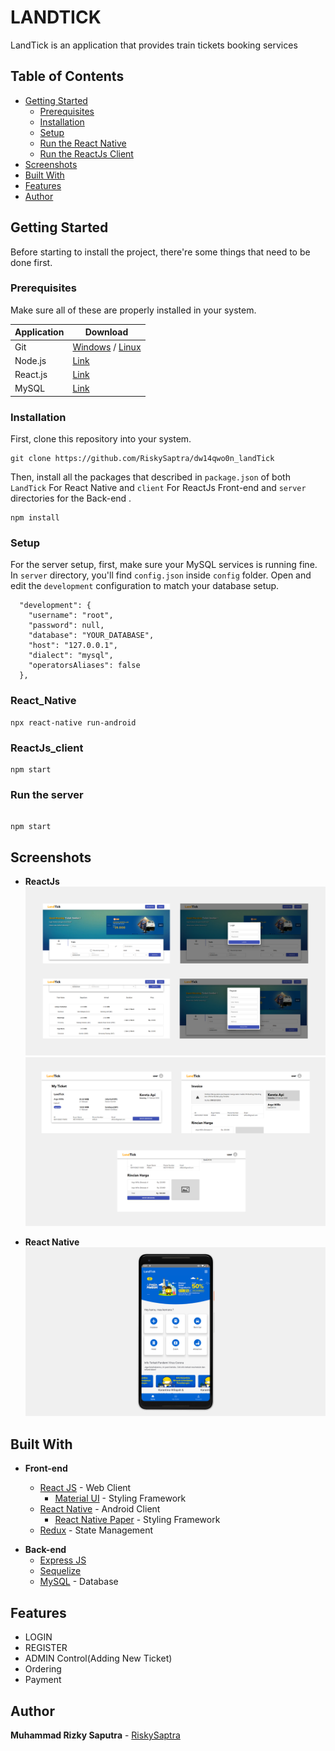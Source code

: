 # LANDTICK

LandTick is an application that provides train tickets booking services

## Table of Contents

- [Getting Started](#getting-started)
  - [Prerequisites](#prerequisites)
  - [Installation](#installation)
  - [Setup](#Setup)
  - [Run the React Native](#React_Native)
  - [Run the ReactJs Client](#ReactJs_client)
- [Screenshots](#screenshots)
- [Built With](#built-with)
- [Features](#Features)
- [Author](#author)

## Getting Started

Before starting to install the project, there're some things that need to be done first.

### Prerequisites

Make sure all of these are properly installed in your system.

| Application | Download                                                                               |
| ----------- | -------------------------------------------------------------------------------------- |
| Git         | [Windows](https://git-scm.com/downloads) / [Linux](https://git-scm.com/download/linux) |
| Node.js     | [Link](https://nodejs.org/en/download/)                                                |
| React.js    | [Link](https://reactjs.org)                                                            |
| MySQL       | [Link](https://www.mysql.com/downloads/)                                               |

### Installation

First, clone this repository into your system.

```
git clone https://github.com/RiskySaptra/dw14qwo0n_landTick
```

Then, install all the packages that described in `package.json` of both `LandTick` For React Native and `client` For ReactJs Front-end and `server` directories for the Back-end .

```
npm install
```

### Setup

For the server setup, first, make sure your MySQL services is running fine. In `server` directory, you'll find `config.json` inside `config` folder. Open and edit the `development` configuration to match your database setup.

```
  "development": {
    "username": "root",
    "password": null,
    "database": "YOUR_DATABASE",
    "host": "127.0.0.1",
    "dialect": "mysql",
    "operatorsAliases": false
  },
```

### React_Native

```
npx react-native run-android
```

### ReactJs_client

```
npm start
```

### Run the server

```

npm start

```

## Screenshots

- **ReactJs**
  <img src="preview/page_1.png" />
  <img src="preview/page_2.png" />

- **React Native**
  <img src="preview/ReactNative_1.png" />

## Built With

- **Front-end**

  - [React JS](https://reactjs.org/) - Web Client
    - [Material UI](https://material-ui.com/) - Styling Framework
  - [React Native](https://reactnative.dev/) - Android Client
    - [React Native Paper](https://callstack.github.io/react-native-paper/) - Styling Framework
  - [Redux](https://redux.js.org/) - State Management

* **Back-end**
  - [Express JS](https://expressjs.com)
  - [Sequelize](https://sequelize.org/)
  - [MySQL](https://www.mysql.com) - Database

## Features

- LOGIN
- REGISTER
- ADMIN Control(Adding New Ticket)
- Ordering
- Payment

## Author

**Muhammad Rizky Saputra** - [RiskySaptra](https://github.com/RiskySaptra)

```

```
